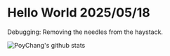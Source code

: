 # Hello World 2025/05/18

Debugging: Removing the needles from the haystack.

![PoyChang's github stats](https://github-readme-stats.vercel.app/api?username=poychang&show_icons=true&theme=dracula)
